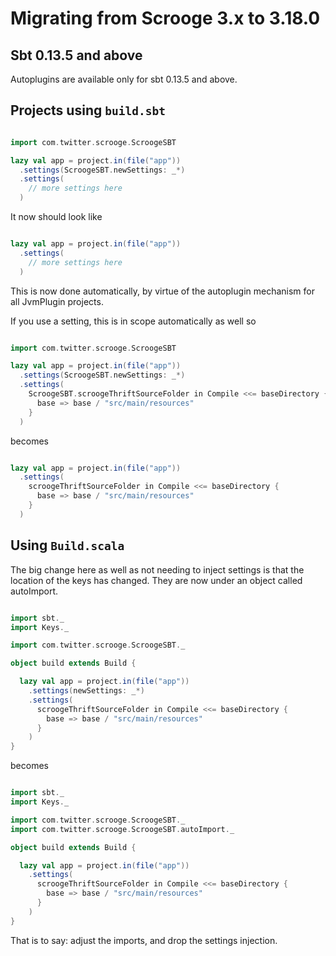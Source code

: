 Migrating from Scrooge 3.x to 3.18.0
=======================================

## Sbt 0.13.5 and above

Autoplugins are available only for sbt 0.13.5 and above.


## Projects using  `build.sbt`

```scala

import com.twitter.scrooge.ScroogeSBT

lazy val app = project.in(file("app"))
  .settings(ScroogeSBT.newSettings: _*)
  .settings(
    // more settings here
  )

```

It now should look like

```scala

lazy val app = project.in(file("app"))
  .settings(
    // more settings here
  )

```

This is now done automatically, by virtue of the autoplugin mechanism for all JvmPlugin projects.

If you use a setting, this is in scope automatically as well so

```scala

import com.twitter.scrooge.ScroogeSBT

lazy val app = project.in(file("app"))
  .settings(ScroogeSBT.newSettings: _*)
  .settings(
    ScroogeSBT.scroogeThriftSourceFolder in Compile <<= baseDirectory {
      base => base / "src/main/resources"
    }
  )

```

becomes

```scala

lazy val app = project.in(file("app"))
  .settings(
    scroogeThriftSourceFolder in Compile <<= baseDirectory {
      base => base / "src/main/resources"
    }
  )

```

## Using `Build.scala`

The big change here as well as not needing to inject settings is that the location of the keys has changed. They are now under an object called autoImport.

```scala

import sbt._
import Keys._

import com.twitter.scrooge.ScroogeSBT._

object build extends Build {

  lazy val app = project.in(file("app"))
    .settings(newSettings: _*)
    .settings(
      scroogeThriftSourceFolder in Compile <<= baseDirectory {
        base => base / "src/main/resources"
      }
    )
}
```

becomes

```scala

import sbt._
import Keys._

import com.twitter.scrooge.ScroogeSBT._
import com.twitter.scrooge.ScroogeSBT.autoImport._

object build extends Build {

  lazy val app = project.in(file("app"))
    .settings(
      scroogeThriftSourceFolder in Compile <<= baseDirectory {
        base => base / "src/main/resources"
      }
    )
}

```

That is to say: adjust the imports, and drop the settings injection.
